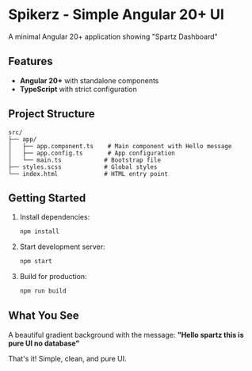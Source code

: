 # Spikerz - Simple Angular 20+ UI

A minimal Angular 20+ application showing "Spartz Dashboard"

## Features

- **Angular 20+** with standalone components
- **TypeScript** with strict configuration

## Project Structure

```
src/
├── app/
│   ├── app.component.ts    # Main component with Hello message
│   ├── app.config.ts       # App configuration
│   └── main.ts            # Bootstrap file
├── styles.scss            # Global styles
└── index.html             # HTML entry point
```

## Getting Started

1. Install dependencies:
   ```bash
   npm install
   ```

2. Start development server:
   ```bash
   npm start
   ```

3. Build for production:
   ```bash
   npm run build
   ```

## What You See

A beautiful gradient background with the message:
**"Hello spartz this is pure UI no database"**

That's it! Simple, clean, and pure UI.
